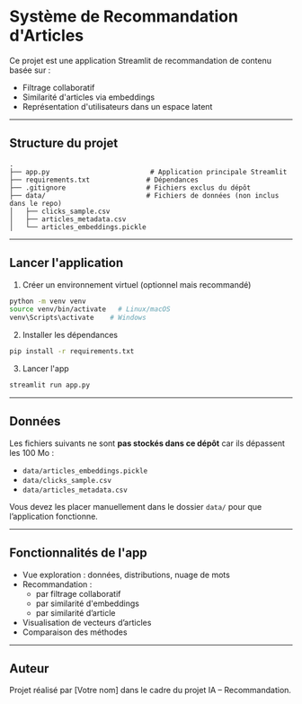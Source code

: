 #  Système de Recommandation d'Articles

Ce projet est une application Streamlit de recommandation de contenu basée sur :

-  Filtrage collaboratif
-  Similarité d'articles via embeddings
-  Représentation d'utilisateurs dans un espace latent

---

##  Structure du projet

```
.
├── app.py                         # Application principale Streamlit
├── requirements.txt              # Dépendances
├── .gitignore                    # Fichiers exclus du dépôt
├── data/                         # Fichiers de données (non inclus dans le repo)
│   ├── clicks_sample.csv
│   ├── articles_metadata.csv
│   └── articles_embeddings.pickle
```

---

##  Lancer l'application

1. Créer un environnement virtuel (optionnel mais recommandé)

```bash
python -m venv venv
source venv/bin/activate   # Linux/macOS
venv\Scripts\activate    # Windows
```

2. Installer les dépendances

```bash
pip install -r requirements.txt
```

3. Lancer l'app

```bash
streamlit run app.py
```

---

##  Données

 Les fichiers suivants ne sont **pas stockés dans ce dépôt** car ils dépassent les 100 Mo :

- `data/articles_embeddings.pickle`
- `data/clicks_sample.csv`
- `data/articles_metadata.csv`

Vous devez les placer manuellement dans le dossier `data/` pour que l’application fonctionne.

---

##  Fonctionnalités de l'app

- Vue exploration : données, distributions, nuage de mots
- Recommandation :
  - par filtrage collaboratif
  - par similarité d'embeddings
  - par similarité d’article
- Visualisation de vecteurs d’articles
- Comparaison des méthodes

---

##  Auteur

Projet réalisé par [Votre nom] dans le cadre du projet IA – Recommandation.